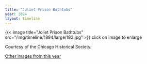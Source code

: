 ```yaml
---
title: "Joliet Prison Bathtubs"
year: 1894
layout: timeline
---
```


{{< image title="Joliet Prison Bathtubs" src="/img/timeline/1894/large/192.jpg" >}}
click on image to enlarge

Courtesy of the Chicago Historical Society.  

[Other images from this year](/historical/timeline/1894)